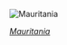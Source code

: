 
![Mauritania](https://www.gstatic.com/prettyearth/assets/full/6365.jpg)

*[Mauritania](https://www.google.com/maps/@21.708263,-10.604688,15z/data=!3m1!1e3)*

